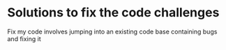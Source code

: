 # Solutions to fix the code challenges
Fix my code involves jumping into an existing code base containing bugs and fixing it
